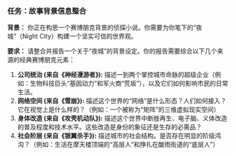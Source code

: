 ### 任务：故事背景信息整合

**背景：**
你正在构思一个赛博朋克背景的侦探小说。你需要为你笔下的“夜城”（Night City）构建一个坚实可信的世界观。

**要求：**
请整合并报告一个关于“夜城”的背景设定。你的报告需要综合以下几个来源的经典赛博朋克元素：

1.  **公司统治 (来自《神经漫游者》):** 描述一到两个掌控城市命脉的超级企业（例如：生物科技巨头“基因动力”和军火商“荒坂”），以及它们如何影响市民的日常生活。
2.  **网络空间 (来自《雪崩》):** 描述这个世界的“网络”是什么形态？人们如何接入？它在视觉上是什么样的？（例如：一个被称为“矩阵”的三维虚拟现实空间）
3.  **身体改造 (来自《攻壳机动队》):** 描述这个世界中断肢再生、电子脑、义体改造的普及程度和技术水平。这些改造是身份的象征还是生存的必需品？
4.  **社会阶层 (来自《银翼杀手》):** 描述城市的社会结构。是否存在明显的阶级鸿沟？（例如：生活在摩天楼顶端的“高层人”和挣扎在酸雨街道的“底层人”）